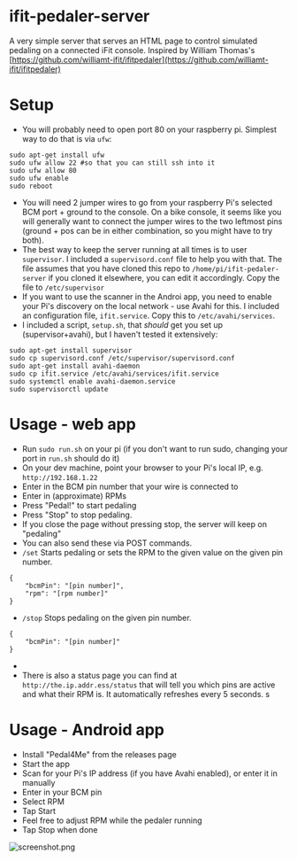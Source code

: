 # ifit-pedaler-server

A very simple server that serves an HTML page to control simulated pedaling on a connected iFit console. Inspired by William Thomas's [https://github.com/williamt-ifit/ifitpedaler](https://github.com/williamt-ifit/ifitpedaler)

# Setup

* You will probably need to open port 80 on your raspberry pi. Simplest way to do that is via `ufw`:
```
sudo apt-get install ufw
sudo ufw allow 22 #so that you can still ssh into it
sudo ufw allow 80
sudo ufw enable
sudo reboot
```
* You will need 2 jumper wires to go from your raspberry Pi's selected BCM port + ground to the console. On a bike console, it seems like you will generally want to connect the jumper wires to the two leftmost pins (ground + pos can be in either combination, so you might have to try both).
* The best way to keep the server running at all times is to user `supervisor`. I included a `supervisord.conf` file to help you with that. The file assumes that you have cloned this repo to `/home/pi/ifit-pedaler-server` if you cloned it elsewhere, you can edit it accordingly. Copy the file to `/etc/supervisor`
* If you want to use the scanner in the Androi app, you need to enable your Pi's discovery on the local network - use Avahi for this. I included an configuration file, `ifit.service`. Copy this to `/etc/avahi/services`. 
* I included a script, `setup.sh`, that _should_ get you set up (supervisor+avahi), but I haven't tested it extensively:
```
sudo apt-get install supervisor
sudo cp supervisord.conf /etc/supervisor/supervisord.conf
sudo apt-get install avahi-daemon
sudo cp ifit.service /etc/avahi/services/ifit.service
sudo systemctl enable avahi-daemon.service
sudo supervisorctl update
```


# Usage - web app
* Run `sudo run.sh` on your pi (if you don't want to run sudo, changing your port in `run.sh` should do it)
* On your dev machine, point your browser to your Pi's local IP, e.g. `http://192.168.1.22`
* Enter in the BCM pin number that your wire is connected to
* Enter in (approximate) RPMs
* Press "Pedal!" to start pedaling
* Press "Stop" to stop pedaling.
* If you close the page without pressing stop, the server will keep on "pedaling"
* You can also send these via POST commands.
* `/set` Starts pedaling or sets the RPM to the given value on the given pin number. 
```
{
    "bcmPin": "[pin number]",
    "rpm": "[rpm number]"
}
```
* `/stop` Stops pedaling on the given pin number.
```
{
    "bcmPin": "[pin number]"
}
```
* 
* There is also a status page you can find at `http://the.ip.addr.ess/status` that will tell you which pins are active and what their RPM is. It automatically refreshes every 5 seconds. s

# Usage - Android app
* Install "Pedal4Me" from the releases page
* Start the app
* Scan for your Pi's IP address (if you have Avahi enabled), or enter it in manually
* Enter in your BCM pin
* Select RPM
* Tap Start
* Feel free to adjust RPM while the pedaler running
* Tap Stop when done

![screenshot.png](screenshot.png)
